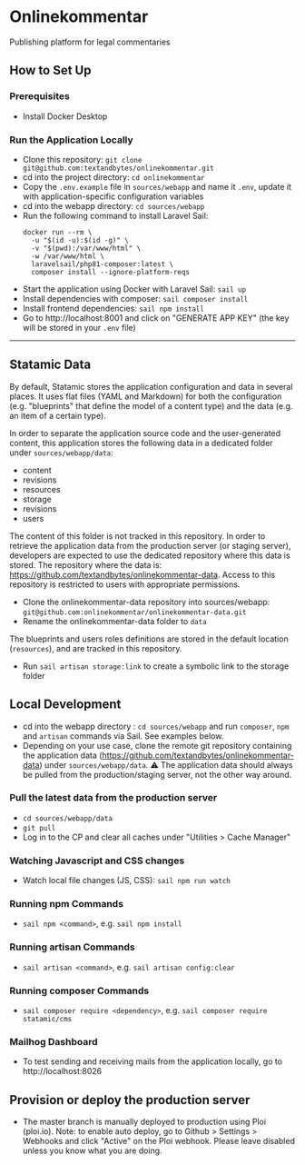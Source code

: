 # Onlinekommentar
Publishing platform for legal commentaries

## How to Set Up

### Prerequisites
- Install Docker Desktop

### Run the Application Locally
- Clone this repository: `git clone git@github.com:textandbytes/onlinekommentar.git`
- cd into the project directory: `cd onlinekommentar`
- Copy the `.env.example` file in `sources/webapp` and name it `.env`, update it with application-specific configuration variables
- cd into the webapp directory: `cd sources/webapp`
- Run the following command to install Laravel Sail: 
  ```
  docker run --rm \
    -u "$(id -u):$(id -g)" \
    -v "$(pwd):/var/www/html" \
    -w /var/www/html \
    laravelsail/php81-composer:latest \
    composer install --ignore-platform-reqs
  ```
- Start the application using Docker with Laravel Sail: `sail up`
- Install dependencies with composer: `sail composer install`
- Install frontend dependencies: `sail npm install`
- Go to http://localhost:8001 and click on "GENERATE APP KEY" (the key will be stored in your `.env` file)

---
## Statamic Data
By default, Statamic stores the application configuration and data in several places. It uses flat files (YAML and Markdown) for both the configuration (e.g. "blueprints" that define the model of a content type) and the data (e.g. an item of a certain type).

In order to separate the application source code and the user-generated content, this application stores the following data in a dedicated folder under `sources/webapp/data`:

- content
- revisions
- resources
- storage
- revisions
- users

The content of this folder is not tracked in this repository. In order to retrieve the application data from the production server (or staging server), developers are expected to use the dedicated repository where this data is stored. The repository where the data is: https://github.com/textandbytes/onlinekommentar-data. Access to this repository is restricted to users with appropriate permissions.

- Clone the onlinekommentar-data repository into sources/webapp: `git@github.com:onlinekommentar/onlinekommentar-data.git`
- Rename the onlinekommentar-data folder to `data`

The blueprints and users roles definitions are stored in the default location (`resources`), and are tracked in this repository.

- Run `sail artisan storage:link` to create a symbolic link to the storage folder

## Local Development
- cd into the webapp directory : `cd sources/webapp` and run `composer`, `npm` and `artisan` commands via Sail. See examples below.
- Depending on your use case, clone the remote git repository containing the application data (https://github.com/textandbytes/onlinekommentar-data) under `sources/webapp/data`.
⚠️ The application data should always be pulled from the production/staging server, not the other way around.

### Pull the latest data from the production server
- `cd sources/webapp/data`
- `git pull`
- Log in to the CP and clear all caches under "Utilities > Cache Manager"

### Watching Javascript and CSS changes
- Watch local file changes (JS, CSS): `sail npm run watch`

### Running npm Commands
- `sail npm <command>`, e.g. `sail npm install`

### Running artisan Commands
- `sail artisan <command>`, e.g. `sail artisan config:clear`

### Running composer Commands
- `sail composer require <dependency>`, e.g. `sail composer require statamic/cms`

### Mailhog Dashboard
- To test sending and receiving mails from the application locally, go to http://localhost:8026

## Provision or deploy the production server
- The master branch is manually deployed to production using Ploi (ploi.io). Note: to enable auto deploy, go to Github > Settings > Webhooks and click "Active" on the Ploi webhook. Please leave disabled unless you know what you are doing.
